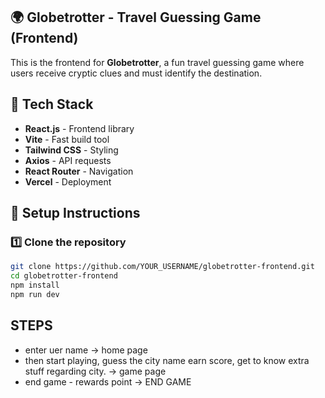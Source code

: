## 🌍 Globetrotter - Travel Guessing Game (Frontend)

This is the frontend for **Globetrotter**, a fun travel guessing game where users receive cryptic clues and must identify the destination.

## 🚀 Tech Stack
- **React.js** - Frontend library
- **Vite** - Fast build tool
- **Tailwind CSS** - Styling
- **Axios** - API requests
- **React Router** - Navigation
- **Vercel** - Deployment

## 🔧 Setup Instructions

### 1️⃣ Clone the repository
```sh
git clone https://github.com/YOUR_USERNAME/globetrotter-frontend.git
cd globetrotter-frontend
npm install
npm run dev
```
## STEPS
 - enter uer name -> home page
 - then start playing, guess the city name earn score, get to know extra stuff regarding city. -> game page
 - end game - rewards point -> END GAME


